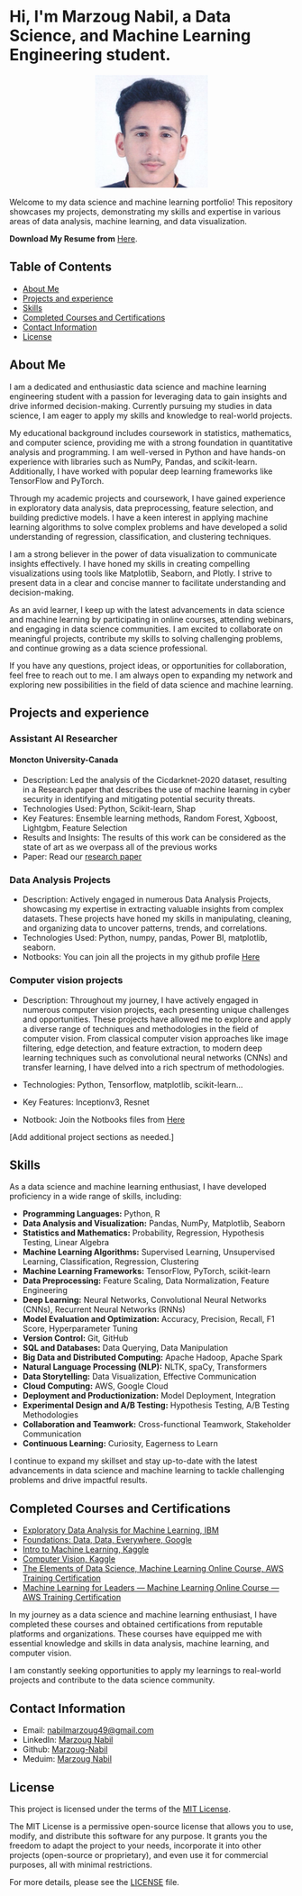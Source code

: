 <p align="center">
  <h1>Hi, I'm Marzoug Nabil, a Data Science, and Machine Learning Engineering student.</h1>
</p>
<p align="center">
<img src="my_pic.png" alt="Your Image" width="200" height="200">
</p>
Welcome to my data science and machine learning portfolio! This repository showcases my projects, demonstrating my skills and expertise in various areas of data analysis, machine learning, and data visualization.

**Download My Resume from** [Here](My_resume.pdf).


## Table of Contents

- [About Me](#about-me)
- [Projects and experience](#projects-and-experience)
- [Skills](#skills)
- [Completed Courses and Certifications](#completed-courses-and-certifications)
- [Contact Information](#contact-information)
- [License](#license)

## About Me

I am a dedicated and enthusiastic data science and machine learning engineering student with a passion for leveraging data to gain insights and drive informed decision-making. Currently pursuing my studies in data science, I am eager to apply my skills and knowledge to real-world projects.

My educational background includes coursework in statistics, mathematics, and computer science, providing me with a strong foundation in quantitative analysis and programming. I am well-versed in Python and have hands-on experience with libraries such as NumPy, Pandas, and scikit-learn. Additionally, I have worked with popular deep learning frameworks like TensorFlow and PyTorch.

Through my academic projects and coursework, I have gained experience in exploratory data analysis, data preprocessing, feature selection, and building predictive models. I have a keen interest in applying machine learning algorithms to solve complex problems and have developed a solid understanding of regression, classification, and clustering techniques.

I am a strong believer in the power of data visualization to communicate insights effectively. I have honed my skills in creating compelling visualizations using tools like Matplotlib, Seaborn, and Plotly. I strive to present data in a clear and concise manner to facilitate understanding and decision-making.

As an avid learner, I keep up with the latest advancements in data science and machine learning by participating in online courses, attending webinars, and engaging in data science communities. I am excited to collaborate on meaningful projects, contribute my skills to solving challenging problems, and continue growing as a data science professional.

If you have any questions, project ideas, or opportunities for collaboration, feel free to reach out to me. I am always open to expanding my network and exploring new possibilities in the field of data science and machine learning.

## Projects and experience

### Assistant AI Researcher
#### Moncton University-Canada

- Description: Led the analysis of the Cicdarknet-2020 dataset, resulting in a Research paper that describes the use of machine
learning in cyber security in identifying and mitigating potential security threats.
- Technologies Used: Python, Scikit-learn, Shap
- Key Features: Ensemble learning methods, Random Forest, Xgboost, Lightgbm, Feature Selection
- Results and Insights: The results of this work can be considered as the state of art as we overpass all of the previous works
- Paper: Read our [research paper](research_paper.pdf)

### Data Analysis Projects

- Description: Actively engaged in numerous Data Analysis Projects, showcasing my expertise in
extracting valuable insights from complex datasets. These projects have honed my skills in manipulating, cleaning,
and organizing data to uncover patterns, trends, and correlations.
- Technologies Used: Python, numpy, pandas, Power BI, matplotlib, seaborn.
- Notbooks: You can join all the projects in my github profile [Here](https://github.com/Marzoug-Nabil?tab=repositories)

### Computer vision projects

- Description: Throughout my journey, I have actively engaged in numerous computer vision projects, each presenting unique challenges and opportunities. These projects have allowed me to explore and apply a diverse range of techniques and methodologies in the field of computer vision. From classical computer vision approaches like image filtering, edge detection, and feature extraction, to modern deep learning techniques such as convolutional neural networks (CNNs) and transfer learning, I have delved into a rich spectrum of methodologies.


- Technologies: Python, Tensorflow, matplotlib, scikit-learn...
- Key Features: Inceptionv3, Resnet
- Notbook: Join the Notbooks files from [Here](https://github.com/Marzoug-Nabil?tab=repositories)

[Add additional project sections as needed.]

## Skills


As a data science and machine learning enthusiast, I have developed proficiency in a wide range of skills, including:

- **Programming Languages:** Python, R
- **Data Analysis and Visualization:** Pandas, NumPy, Matplotlib, Seaborn
- **Statistics and Mathematics:** Probability, Regression, Hypothesis Testing, Linear Algebra
- **Machine Learning Algorithms:** Supervised Learning, Unsupervised Learning, Classification, Regression, Clustering
- **Machine Learning Frameworks:** TensorFlow, PyTorch, scikit-learn
- **Data Preprocessing:** Feature Scaling, Data Normalization, Feature Engineering
- **Deep Learning:** Neural Networks, Convolutional Neural Networks (CNNs), Recurrent Neural Networks (RNNs)
- **Model Evaluation and Optimization:** Accuracy, Precision, Recall, F1 Score, Hyperparameter Tuning
- **Version Control:** Git, GitHub
- **SQL and Databases:** Data Querying, Data Manipulation
- **Big Data and Distributed Computing:** Apache Hadoop, Apache Spark
- **Natural Language Processing (NLP):** NLTK, spaCy, Transformers
- **Data Storytelling:** Data Visualization, Effective Communication
- **Cloud Computing:** AWS, Google Cloud
- **Deployment and Productionization:** Model Deployment, Integration
- **Experimental Design and A/B Testing:** Hypothesis Testing, A/B Testing Methodologies
- **Collaboration and Teamwork:** Cross-functional Teamwork, Stakeholder Communication
- **Continuous Learning:** Curiosity, Eagerness to Learn

I continue to expand my skillset and stay up-to-date with the latest advancements in data science and machine learning to tackle challenging problems and drive impactful results.

## Completed Courses and Certifications

- [Exploratory Data Analysis for Machine Learning, IBM](https://www.coursera.org/account/accomplishments/verify/34LJCZUPVA6N)
- [Foundations: Data, Data, Everywhere, Google](https://www.coursera.org/account/accomplishments/verify/6LEDVANJDJVD)
- [Intro to Machine Learning, Kaggle](https://www.kaggle.com/learn/intro-to-machine-learning)
- [Computer Vision, Kaggle](https://www.kaggle.com/learn/certification/marzougnabil/computer-vision)
- [The Elements of Data Science, Machine Learning Online Course, AWS Training Certification](https://www.amazon.com/courses/certificates/dd9d0fd6-271d-4dc2-b01c-b23031c67630)
- [Machine Learning for Leaders — Machine Learning Online Course — AWS Training Certification](https://www.amazon.com/courses/certificates/928203ac-5bbf-4ae5-a864-6b121d324263)

In my journey as a data science and machine learning enthusiast, I have completed these courses and obtained certifications from reputable platforms and organizations. These courses have equipped me with essential knowledge and skills in data analysis, machine learning, and computer vision.

I am constantly seeking opportunities to apply my learnings to real-world projects and contribute to the data science community.

## Contact Information

- Email: nabilmarzoug49@gmail.com
- LinkedIn: [Marzoug Nabil](https://www.linkedin.com/in/marzoug-nabil-427103229/)
- Github: [Marzoug-Nabil](https://github.com/Marzoug-Nabil)
- Meduim: [Marzoug Nabil](https://medium.com/@nabilmarzoug49)


## License

This project is licensed under the terms of the [MIT License](LICENSE).

The MIT License is a permissive open-source license that allows you to use, modify, and distribute this software for any purpose. It grants you the freedom to adapt the project to your needs, incorporate it into other projects (open-source or proprietary), and even use it for commercial purposes, all with minimal restrictions.

For more details, please see the [LICENSE](LICENSE) file.


